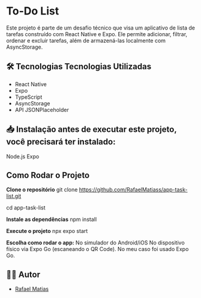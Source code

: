 # To-Do List

Este projeto é parte de um desafio técnico que visa um aplicativo de lista de tarefas construído com React Native e Expo. Ele permite adicionar, filtrar, ordenar e excluir tarefas, além de armazená-las localmente com AsyncStorage.

## 🛠️ Tecnologias Tecnologias Utilizadas
- React Native
- Expo
- TypeScript
- AsyncStorage
- API JSONPlaceholder

## 📥 Instalação antes de executar este projeto, você precisará ter instalado:
Node.js
Expo 

## Como Rodar o Projeto

**Clone o repositório**
git clone https://github.com/RafaelMatiass/app-task-list.git

cd app-task-list

**Instale as dependências**
npm install

**Execute o projeto**
npx expo start

**Escolha como rodar o app:**
No simulador do Android/iOS
No dispositivo físico via Expo Go (escaneando o QR Code).
No meu caso foi usado Expo Go.

## 👨‍💻 Autor
- [Rafael Matias](https://www.linkedin.com/in/rafael-matias-dev/)
